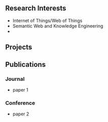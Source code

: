 ## Research Interests
* Internet of Things/Web of Things
* Semantic Web and Knowledge Engineering
*  

## Projects 
 


## Publications
### Journal
* paper 1
### Conference
* paper 2
